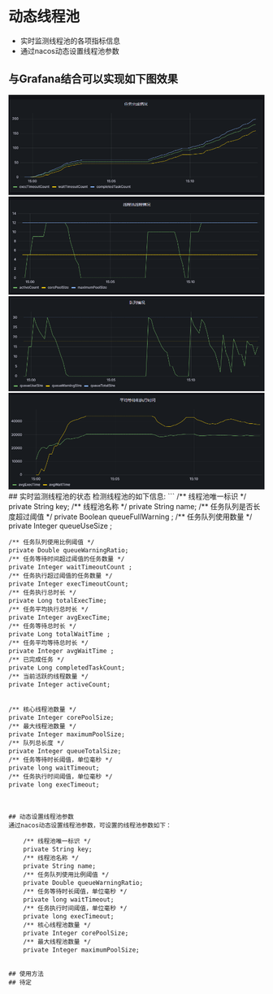 # 动态线程池
- 实时监测线程池的各项指标信息
- 通过nacos动态设置线程池参数
## 与Grafana结合可以实现如下图效果
<img src="images/1.png" alt="任务完成情况">
<img src="images/2.png" alt="线程状况">
<img src="images/3.png" alt="任务队列情况">
<img src="images/4.png" alt="平均等待和执行时间">
## 实时监测线程池的状态
检测线程池的如下信息:
```
    /** 线程池唯一标识 */
    private String key;
    /** 线程池名称 */
    private String name;
    /** 任务队列是否长度超过阈值 */
    private Boolean queueFullWarning ;
    /** 任务队列使用数量 */
    private Integer queueUseSize ;

    /** 任务队列使用比例阈值 */
    private Double queueWarningRatio;
    /** 任务等待时间超过阈值的任务数量 */
    private Integer waitTimeoutCount ;
    /** 任务执行超过阈值的任务数量 */
    private Integer execTimeoutCount;
    /** 任务执行总时长 */
    private Long totalExecTime;
    /** 任务平均执行总时长 */
    private Integer avgExecTime;
    /** 任务等待总时长 */
    private Long totalWaitTime ;
    /** 任务平均等待总时长 */
    private Integer avgWaitTime ;
    /** 已完成任务 */
    private Long completedTaskCount;
    /** 当前活跃的线程数量 */
    private Integer activeCount;


    /** 核心线程池数量 */
    private Integer corePoolSize;
    /** 最大线程池数量 */
    private Integer maximumPoolSize;
    /** 队列总长度 */
    private Integer queueTotalSize;
    /** 任务等待时长阈值，单位毫秒 */
    private long waitTimeout;
    /** 任务执行时间阈值，单位毫秒 */
    private long execTimeout;
```


## 动态设置线程池参数
通过nacos动态设置线程池参数，可设置的线程池参数如下：
```
        /** 线程池唯一标识 */
        private String key;
        /** 线程池名称 */
        private String name;
        /** 任务队列使用比例阈值 */
        private Double queueWarningRatio;
        /** 任务等待时长阈值，单位毫秒 */
        private long waitTimeout;
        /** 任务执行时间阈值，单位毫秒 */
        private long execTimeout;
        /** 核心线程池数量 */
        private Integer corePoolSize;
        /** 最大线程池数量 */
        private Integer maximumPoolSize;
```

## 使用方法
## 待定